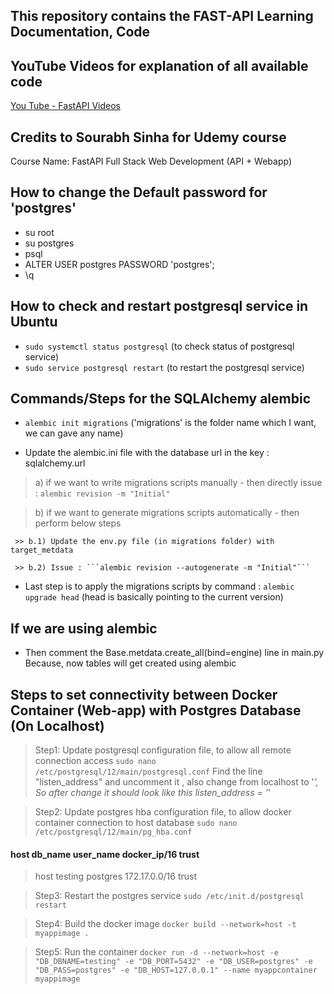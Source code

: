 ## This repository contains the FAST-API Learning Documentation, Code
## 

## YouTube Videos for explanation of all available code
[You Tube - FastAPI Videos](https://www.youtube.com/playlist?list=PLaNsxqNgctlM0CEzKBidDbYVmNsoBK8Ss "You Tube - Fast API")

## Credits to Sourabh Sinha for Udemy course 
Course Name: FastAPI Full Stack Web Development (API + Webapp)

## How to change the Default password for 'postgres'
-  su root
-  su postgres
-  psql
-  ALTER USER postgres PASSWORD 'postgres';
-  \q

## How to check and restart postgresql service in Ubuntu
-  ```sudo systemctl status postgresql```    (to check status of postgresql service)
-  ```sudo service postgresql restart```     (to restart the postgresql service)


## Commands/Steps for the SQLAlchemy alembic
- ```alembic init migrations```   ('migrations' is the folder name which I want, we can gave any name)

- Update the alembic.ini file with the database url in the key : sqlalchemy.url

 > a) if we want to write migrations scripts manually - then directly issue : ```alembic revision -m "Initial"```
	
 > b) if we want to generate migrations scripts automatically - then perform below steps

	 >> b.1) Update the env.py file (in migrations folder) with target_metdata

     >> b.2) Issue : ```alembic revision --autogenerate -m "Initial"```

- Last step is to apply the migrations scripts by command : ```alembic upgrade head```
  (head is basically pointing to the current version)


## If we are using alembic
- Then comment the Base.metdata.create_all(bind=engine) line in main.py
  Because, now tables will get created using alembic


## Steps to set connectivity between Docker Container (Web-app) with Postgres Database (On Localhost)

>Step1: Update postgresql configuration file, to allow all remote connection access
```sudo nano /etc/postgresql/12/main/postgresql.conf```
Find the line "listen_address" and uncomment it , also change from localhost to '*', So after change it should look like this
listen_address = '*'

>Step2: Update postgres hba configuration file, to allow docker container connection to host database
```sudo nano /etc/postgresql/12/main/pg_hba.conf```
#### host db_name user_name docker_ip/16  trust
> host testing postgres 172.17.0.0/16 trust  

>Step3: Restart the postgres service
```sudo /etc/init.d/postgresql restart```

>Step4: Build the docker image
```docker build --network=host -t myappimage . ```

>Step5: Run the container
```docker run -d --network=host -e "DB_DBNAME=testing" -e "DB_PORT=5432" -e "DB_USER=postgres" -e "DB_PASS=postgres" -e "DB_HOST=127.0.0.1" --name myappcontainer myappimage```
